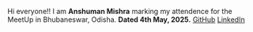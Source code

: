 Hi everyone!! I am **Anshuman Mishra** marking my attendence for the MeetUp in Bhubaneswar, Odisha. **Dated 4th May, 2025.**
[GitHub](https://github.com/REDFLAG-bugs)
[LinkedIn](https://www.linkedin.com/in/iamanshumanmishra/)
